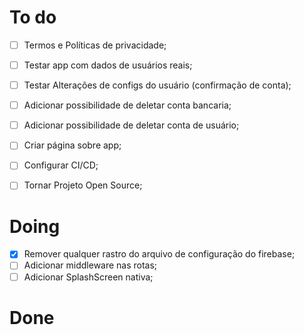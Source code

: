 
# To do
- [ ] Termos e Políticas de privacidade;


- [ ] Testar app com dados de usuários reais;
- [ ] Testar Alterações de configs do usuário (confirmação de conta);
- [ ] Adicionar possibilidade de deletar conta bancaria;
- [ ] Adicionar possibilidade de deletar conta de usuário;
- [ ] Criar página sobre app;
- [ ] Configurar CI/CD;
- [ ] Tornar Projeto Open Source;

# Doing
- [x] Remover qualquer rastro do arquivo de configuração do firebase;
- [ ] Adicionar middleware nas rotas;
- [ ] Adicionar SplashScreen nativa;

# Done